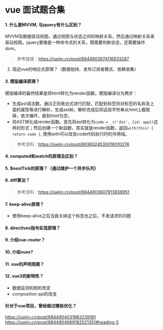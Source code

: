 # vue 面试题合集

#### 1. 什么是MVVM, 与jquery有什么区别？ 
MVVM及数据驱动视图，通过视图与状态之间的映射关系，然后通过映射关系来驱动视图。jquery更像是一种命令式的关系，既需要判断状态，还需要操作dom。
> 参考链接：https://juejin.cn/post/6844903674116833287
2. 简述vue的响应式原理？（数据劫持、发布订阅者模式、依赖收集）
#### 3. 模版编译原理？
模版编译的最终结果是将html转化为render函数。模版编译分为两步：
- 生成ast语法数。通过正则表达式进行匹配，匹配到标签则对标签的名称及上面的属性等进行解析，生成ast树，解析完成后将这段字符串从html上截取掉，依次循环，直到html为空。
- 将AST转化成render函数。首先将ast转化为`code = _c('div', {id: app})`这样的形式；然后创建一个新函数，其实就是render函数，返回`with(this) { return code }`, 使用with可以改变code代码执行时的作用域。
> 参考资料：https://juejin.cn/post/6936024530016010276
#### 4. computed和watch的原理及区别？

#### 5. $nextTick的原理？（通过维护一个异步队列）
#### 6. diff算法？
> 参考资料：https://juejin.cn/post/6844903607913938951
#### 7. keep-alive原理？
- 使用keep-alive之后当我关掉这个标签也之后，不发请求的问题
#### 8. directives指令实现原理？
#### 9. 介绍vue-router？
#### 10. 介绍vuex?
#### 11. vue的声明周期？
#### 12. vue3的新特性？
- 数据监测机制的改变
- composition api的改变
#### 针对于vue项目，曾经做过哪些优化？


https://juejin.cn/post/6844904031983239181
https://juejin.cn/post/6844904069182521351#heading-5
